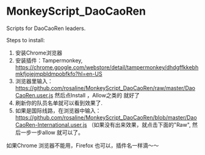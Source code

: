 # MonkeyScript_DaoCaoRen
Scripts for DaoCaoRen leaders.

Steps to install:
1. 安装Chrome浏览器
2. 安装插件：Tampermonkey, https://chrome.google.com/webstore/detail/tampermonkey/dhdgffkkebhmkfjojejmpbldmpobfkfo?hl=en-US 
3. 浏览器里输入：https://github.com/rosaline/MonkeyScript_DaoCaoRen/raw/master/DaoCaoRen.user.js
然后点Install ，Allow之类的 就好了
4. 刷新你的队员名单就可以看到效果了.
5. 如果是国际线路，在浏览器中输入：https://github.com/rosaline/MonkeyScript_DaoCaoRen/blob/master/DaoCaoRen-International.user.js
（如果没有出来效果，就点击下面的"Raw", 然后一步一步allow 就可以了。

如果Chrome 浏览器不能用，Firefox 也可以，插件名一样滴～～


